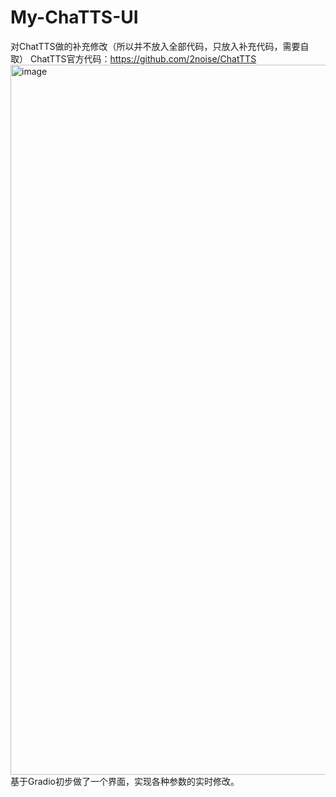 # My-ChaTTS-UI
对ChatTTS做的补充修改（所以并不放入全部代码，只放入补充代码，需要自取）
ChatTTS官方代码：https://github.com/2noise/ChatTTS
<img width="1136" alt="image" src="https://github.com/Gitreceiver/My-ChaTTS-UI/assets/92655603/b616c2d7-3c4a-46c2-8399-c82ccadf629a">
基于Gradio初步做了一个界面，实现各种参数的实时修改。

